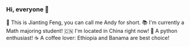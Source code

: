 ### Hi, everyone :wave:

:milky_way: This is Jianting Feng, you can call me Andy for short. 
:books: I'm currently a Math majoring student!
:cn: I'm located in China right now!
:snake: A python enthusiast!
:coffee: A coffee lover: Ethiopia and Banama are best choice!
